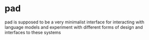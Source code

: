 # pad
pad is supposed to be a very minimalist interface for interacting with language models and experiment with different forms of design and interfaces to these systems
